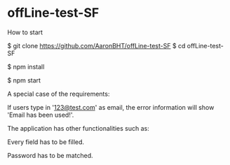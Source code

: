 # offLine-test-SF

How to start

$ git clone https://github.com/AaronBHT/offLine-test-SF
$ cd offLine-test-SF

$ npm install

$ npm start

A special case of the requirements:

If users type in '123@test.com' as email, the error information will show 'Email has been used!'.

The application has other functionalities such as:

Every field has to be filled.

Password has to be matched.
